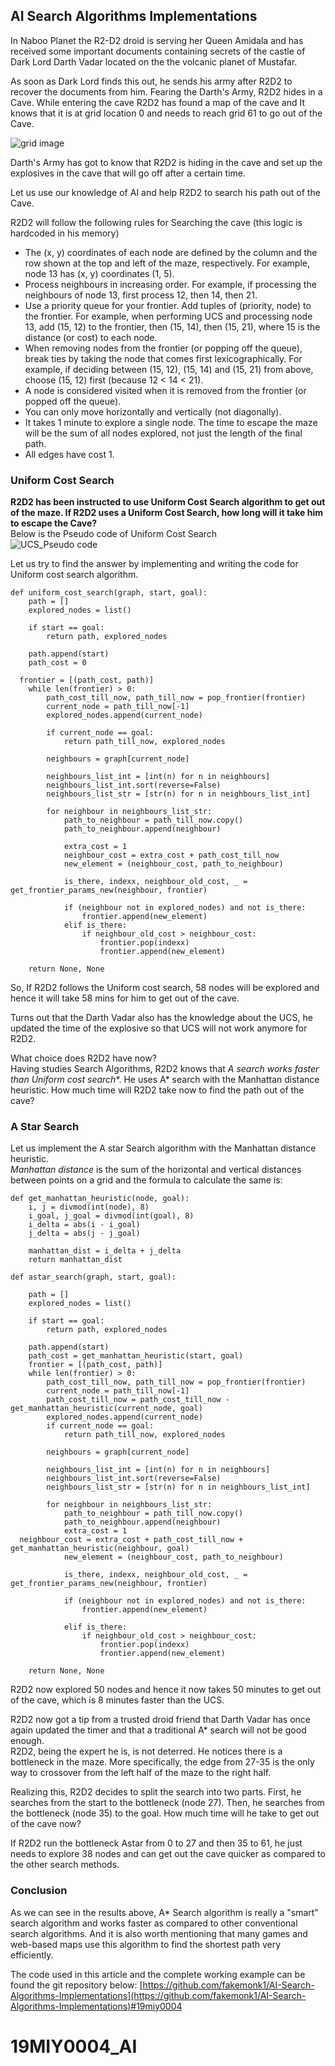 ## AI Search Algorithms Implementations  
  
In Naboo Planet the R2-D2 droid is serving her Queen Amidala and has received some important documents containing secrets of the castle of Dark Lord Darth Vadar located on the the volcanic planet of Mustafar.
  
As soon as Dark Lord finds this out, he sends his army after R2D2 to recover the documents from him.  Fearing the Darth's Army, R2D2 hides in a Cave. While entering the cave R2D2 has found a map of the cave and It knows that it is at grid location 0 and needs to reach grid 61 to go out of the Cave.  
  
  
![grid image](https://raw.githubusercontent.com/fakemonk1/AI-Search-Algorithms-Implementations/master/images/search_grid.png)
  
Darth's Army has got to know that R2D2 is hiding in the cave and set up the explosives in the cave that will go off after a certain time.  
  
Let us use our knowledge of AI and help R2D2 to search his path out of the Cave.  
  
R2D2 will follow the following rules for Searching the cave (this logic is hardcoded in his memory)  
  
- The (x, y) coordinates of each node are defined by the column and the row shown at the top and left of the maze, respectively. For example, node 13 has (x, y) coordinates (1, 5).   
- Process neighbours in increasing order. For example, if processing the neighbours of node 13, first process 12, then 14, then 21.  
- Use a priority queue for your frontier. Add tuples of (priority, node) to the frontier. For example, when performing UCS and processing node 13, add (15, 12) to the frontier, then (15, 14), then (15, 21), where 15 is the distance (or cost) to each node.  
- When removing nodes from the frontier (or popping off the queue), break ties by taking the node that comes first lexicographically. For example, if deciding between (15, 12), (15, 14) and (15, 21) from above, choose (15, 12) first (because 12 < 14 < 21).  
- A node is considered visited when it is removed from the frontier (or popped off the queue).   
- You can only move horizontally and vertically (not diagonally).  
- It takes 1 minute to explore a single node. The time to escape the maze will be the sum of all nodes explored, not just the length of the final path.  
- All edges have cost 1.  
  
### Uniform Cost Search
  
**R2D2 has been instructed to use Uniform Cost Search algorithm to get out of the maze. If R2D2 uses a Uniform Cost Search, how long will it take him to escape the Cave?**   
Below is the Pseudo code of Uniform Cost Search  
![UCS_Pseudo code](https://github.com/fakemonk1/AI-Search-Algorithms-Implementations/blob/master/images/UCS_pseudocode.png?raw=true)

  
Let us try to find the answer by implementing and writing the code for Uniform cost search algorithm.


```  
def uniform_cost_search(graph, start, goal):    
    path = []    
    explored_nodes = list()    
    
    if start == goal:    
        return path, explored_nodes    
    
    path.append(start)    
    path_cost = 0    
    
  frontier = [(path_cost, path)]    
    while len(frontier) > 0:    
        path_cost_till_now, path_till_now = pop_frontier(frontier)    
        current_node = path_till_now[-1]    
        explored_nodes.append(current_node)    
    
        if current_node == goal:    
            return path_till_now, explored_nodes    
    
        neighbours = graph[current_node]    
    
        neighbours_list_int = [int(n) for n in neighbours]    
        neighbours_list_int.sort(reverse=False)    
        neighbours_list_str = [str(n) for n in neighbours_list_int]    
    
        for neighbour in neighbours_list_str:    
            path_to_neighbour = path_till_now.copy()    
            path_to_neighbour.append(neighbour)    
    
            extra_cost = 1    
            neighbour_cost = extra_cost + path_cost_till_now    
            new_element = (neighbour_cost, path_to_neighbour)    
    
            is_there, indexx, neighbour_old_cost, _ = get_frontier_params_new(neighbour, frontier)    
    
            if (neighbour not in explored_nodes) and not is_there:    
                frontier.append(new_element)    
            elif is_there:    
                if neighbour_old_cost > neighbour_cost:    
                    frontier.pop(indexx)    
                    frontier.append(new_element)    
    
    return None, None  
```  
So, If R2D2 follows the Uniform cost search, 58 nodes will be explored and hence it will take 58 mins for him to get out of the cave.  
  
Turns out that the Darth Vadar also has the knowledge about the UCS, he updated the time of the explosive so that UCS will not work anymore for R2D2.  
  
What choice does R2D2 have now?  
Having studies Search Algorithms, R2D2 knows that **A* search works faster than Uniform cost search**. He uses A* search with the Manhattan distance heuristic. How much time will R2D2 take now to find the path out of the cave?  
  
### A Star Search
Let us implement the A star Search algorithm with the Manhattan distance heuristic.  
*Manhattan distance* is the sum of the horizontal and vertical distances between points on a grid and the formula to calculate the same is:  
  
```  
def get_manhattan_heuristic(node, goal):    
    i, j = divmod(int(node), 8)    
    i_goal, j_goal = divmod(int(goal), 8)    
    i_delta = abs(i - i_goal)    
    j_delta = abs(j - j_goal)    
    
    manhattan_dist = i_delta + j_delta    
    return manhattan_dist  
```  
```  
def astar_search(graph, start, goal):    
    
    path = []    
    explored_nodes = list()    
    
    if start == goal:    
        return path, explored_nodes    
    
    path.append(start)    
    path_cost = get_manhattan_heuristic(start, goal)    
    frontier = [(path_cost, path)]    
    while len(frontier) > 0:    
        path_cost_till_now, path_till_now = pop_frontier(frontier)    
        current_node = path_till_now[-1]    
        path_cost_till_now = path_cost_till_now - get_manhattan_heuristic(current_node, goal)    
        explored_nodes.append(current_node)    
        if current_node == goal:    
            return path_till_now, explored_nodes    
    
        neighbours = graph[current_node]    
    
        neighbours_list_int = [int(n) for n in neighbours]    
        neighbours_list_int.sort(reverse=False)    
        neighbours_list_str = [str(n) for n in neighbours_list_int]    
    
        for neighbour in neighbours_list_str:    
            path_to_neighbour = path_till_now.copy()    
            path_to_neighbour.append(neighbour)    
            extra_cost = 1    
  neighbour_cost = extra_cost + path_cost_till_now + get_manhattan_heuristic(neighbour, goal)    
            new_element = (neighbour_cost, path_to_neighbour)    
    
            is_there, indexx, neighbour_old_cost, _ = get_frontier_params_new(neighbour, frontier)    
    
            if (neighbour not in explored_nodes) and not is_there:    
                frontier.append(new_element)    
    
            elif is_there:    
                if neighbour_old_cost > neighbour_cost:    
                    frontier.pop(indexx)    
                    frontier.append(new_element)    
    
    return None, None  
```  
R2D2 now explored 50 nodes and hence it now takes 50 minutes to get out of the cave, which is 8 minutes faster than the UCS.  
  
R2D2 now got a tip from a trusted droid friend that Darth Vadar has once again updated the timer and that a traditional A* search will not be good enough.  
R2D2, being the expert he is, is not deterred. He notices there is a bottleneck in the maze. More specifically, the edge from 27-35 is the only way to crossover from the left half of the maze to the right half. 

Realizing this, R2D2 decides to split the search into two parts. First, he searches from the start to the bottleneck (node 27). Then, he searches from the bottleneck (node 35) to the goal. How much time will he take to get out of the cave now?  
  
If R2D2 run the bottleneck Astar from 0 to 27 and then 35 to 61, he just needs to explore 38 nodes and can get out the cave quicker as compared to the other search methods.

### Conclusion
As we can see in the results above, A* Search algorithm is really a "smart" search algorithm and works faster as compared to other conventional search algorithms.
And it is also worth mentioning that many games and web-based maps use this algorithm to find the shortest path very efficiently.

The code used in this article and the complete working example can be found the git repository below:
[https://github.com/fakemonk1/AI-Search-Algorithms-Implementations](https://github.com/fakemonk1/AI-Search-Algorithms-Implementations)#19miy0004
# 19MIY0004_AI
